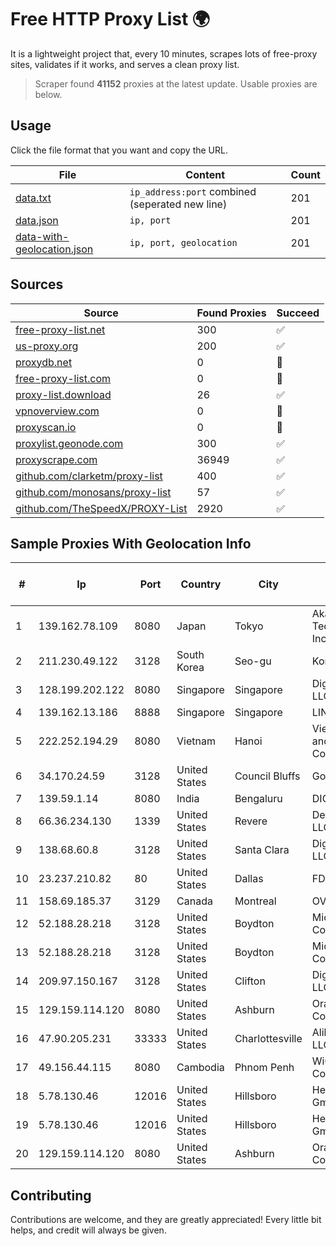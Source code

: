
# Free HTTP Proxy List 🌍

It is a lightweight project that, every 10 minutes, scrapes lots of free-proxy sites, validates if it works, and serves a clean proxy list.


> Scraper found **41152** proxies at the latest update. Usable proxies are below.

## Usage

Click the file format that you want and copy the URL.


|File|Content|Count|
|----|-------|-----|
|[data.txt](https://raw.githubusercontent.com/themiralay/Proxy-List-World/master/data.txt)|`ip_address:port` combined (seperated new line)|201|
|[data.json](https://raw.githubusercontent.com/themiralay/Proxy-List-World/master/data.json)|`ip, port`|201|
|[data-with-geolocation.json](https://raw.githubusercontent.com/themiralay/Proxy-List-World/master/data-with-geolocation.json)|`ip, port, geolocation`|201|

## Sources

|Source|Found Proxies|Succeed|
|------|-------------|-------|
|[free-proxy-list.net](https://free-proxy-list.net)|300|✅|
|[us-proxy.org](https://www.us-proxy.org)|200|✅|
|[proxydb.net](http://proxydb.net)|0|🚫|
|[free-proxy-list.com](https://free-proxy-list.com/?page=&port=&type%5B%5D=http&type%5B%5D=https&up_time=0&search=Search)|0|🚫|
|[proxy-list.download](https://www.proxy-list.download/HTTP)|26|✅|
|[vpnoverview.com](https://vpnoverview.com/privacy/anonymous-browsing/free-proxy-servers)|0|🚫|
|[proxyscan.io](https://www.proxyscan.io)|0|🚫|
|[proxylist.geonode.com](https://proxylist.geonode.com/api/proxy-list?limit=300&page=1&sort_by=lastChecked&sort_type=desc&protocols=http,https)|300|✅|
|[proxyscrape.com](https://api.proxyscrape.com/v2/?request=displayproxies&protocol=http&timeout=10000&country=all&ssl=all&anonymity=all)|36949|✅|
|[github.com/clarketm/proxy-list](https://raw.githubusercontent.com/clarketm/proxy-list/master/proxy-list-raw.txt)|400|✅|
|[github.com/monosans/proxy-list](https://raw.githubusercontent.com/monosans/proxy-list/main/proxies/http.txt)|57|✅|
|[github.com/TheSpeedX/PROXY-List](https://raw.githubusercontent.com/TheSpeedX/PROXY-List/master/http.txt)|2920|✅|


## Sample Proxies With Geolocation Info

|#|Ip|Port|Country|City|Internet Service Provider|
|-|--|----|-------|----|-------------------------|
|1|139.162.78.109|8080|Japan|Tokyo|Akamai Technologies, Inc.|
|2|211.230.49.122|3128|South Korea|Seo-gu|Korea Telecom|
|3|128.199.202.122|8080|Singapore|Singapore|DigitalOcean, LLC|
|4|139.162.13.186|8888|Singapore|Singapore|LINODE|
|5|222.252.194.29|8080|Vietnam|Hanoi|VietNam Post and Telecom Corporation|
|6|34.170.24.59|3128|United States|Council Bluffs|Google LLC|
|7|139.59.1.14|8080|India|Bengaluru|DIGITALOCEAN|
|8|66.36.234.130|1339|United States|Revere|DediOutlet, LLC|
|9|138.68.60.8|3128|United States|Santa Clara|DigitalOcean, LLC|
|10|23.237.210.82|80|United States|Dallas|FDCservers.net|
|11|158.69.185.37|3129|Canada|Montreal|OVH SAS|
|12|52.188.28.218|3128|United States|Boydton|Microsoft Corporation|
|13|52.188.28.218|3128|United States|Boydton|Microsoft Corporation|
|14|209.97.150.167|3128|United States|Clifton|DigitalOcean, LLC|
|15|129.159.114.120|8080|United States|Ashburn|Oracle Corporation|
|16|47.90.205.231|33333|United States|Charlottesville|Alibaba.com LLC|
|17|49.156.44.115|8080|Cambodia|Phnom Penh|WiCAM Corporation|
|18|5.78.130.46|12016|United States|Hillsboro|Hetzner Online GmbH|
|19|5.78.130.46|12016|United States|Hillsboro|Hetzner Online GmbH|
|20|129.159.114.120|8080|United States|Ashburn|Oracle Corporation|



## Contributing

Contributions are welcome, and they are greatly appreciated! Every
little bit helps, and credit will always be given.

